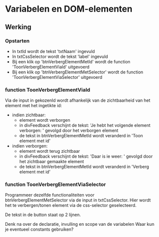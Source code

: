 # Variabelen en DOM-elementen
## Werking
### Opstarten
- In txtId wordt de tekst 'txtNaam' ingevuld
- In txtCssSelector wordt de tekst 'label' ingevuld
- Bij een klik op 'btnVerbergElementMetId' wordt de function 'ToonVerbergElementViaId' uitgevoerd
- Bij een klik op 'btnVerbergElementMetSelector' wordt de function 'ToonVerbergElementViaSelector' uitgevoerd
### function ToonVerbergElementViaId
Via de input in gekozenId wordt afhankelijk van de zichtbaarheid van het element met het ingetikte id:
- indien zichtbaar: 
  * element wordt verborgen
  * in divFeedback verschijnt de tekst: 'Je hebt het volgende element verborgen: ' gevolgd door het verborgen element
  * de tekst in btnVerbergElementMetId wordt veranderd in 'Toon element met id'
- indien verborgen:
  * element wordt terug zichtbaar
  * in divFeedback verschijnt de tekst: 'Daar is ie weer: ' gevolgd door het zichtbaar gemaakte element
  * de tekst in btnVerbergElementMetId wordt veranderd in 'Verberg element met id'
  
### function ToonVerbergElementViaSelector

Programmeer dezelfde functionaliteiten voor btnVerbergElementMetSelector via de input in txtCssSelector. 
Hier wordt het te verbergen/tonen element via de css-selector geselecteerd.

De tekst in de button staat op 2 lijnen.

Denk na over de declaratie, invulling en scope van de variabelen
Waar kun je eventueel constants gebruiken?

